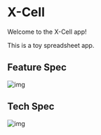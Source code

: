 # X-Cell

Welcome to the X-Cell app!

This is a toy spreadsheet app.

## Feature Spec
![img](http://i.imgur.com/jgOc9eP.jpg)

## Tech Spec
![img](http://i.imgur.com/S1j0HmG.jpg)